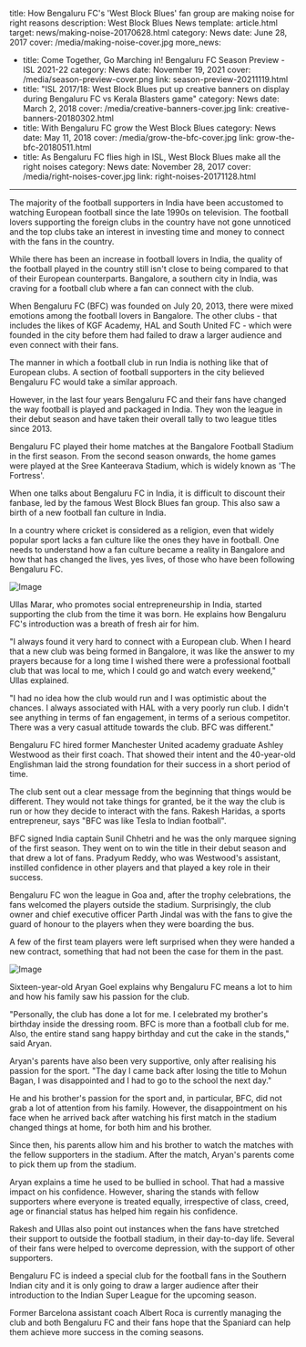 title: How Bengaluru FC's 'West Block Blues' fan group are making noise for right reasons
description: West Block Blues News
template: article.html
target: news/making-noise-20170628.html
category: News
date: June 28, 2017
cover: /media/making-noise-cover.jpg
more_news:
  - title: Come Together, Go Marching in! Bengaluru FC Season Preview - ISL 2021-22
    category: News
    date: November 19, 2021
    cover: /media/season-preview-cover.png
    link: season-preview-20211119.html
  - title: "ISL 2017/18: West Block Blues put up creative banners on display during Bengaluru FC vs Kerala Blasters game"
    category: News
    date: March 2, 2018
    cover: /media/creative-banners-cover.jpg
    link: creative-banners-20180302.html
  - title: With Bengaluru FC grow the West Block Blues
    category: News
    date: May 11, 2018
    cover: /media/grow-the-bfc-cover.jpg
    link: grow-the-bfc-20180511.html
  - title: As Bengaluru FC flies high in ISL, West Block Blues make all the right noises
    category: News
    date: November 28, 2017
    cover: /media/right-noises-cover.jpg 
    link: right-noises-20171128.html    
---
The majority of the football supporters in India have been accustomed to watching European football since the late 1990s on television. The football lovers supporting the foreign clubs in the country have not gone unnoticed and the top clubs take an interest in investing time and money to connect with the fans in the country.

While there has been an increase in football lovers in India, the quality of the football played in the country still isn't close to being compared to that of their European counterparts. Bangalore, a southern city in India, was craving for a football club where a fan can connect with the club.

When Bengaluru FC (BFC) was founded on July 20, 2013, there were mixed emotions among the football lovers in Bangalore. The other clubs - that includes the likes of KGF Academy, HAL and South United FC - which were founded in the city before them had failed to draw a larger audience and even connect with their fans.

The manner in which a football club in run India is nothing like that of European clubs. A section of football supporters in the city believed Bengaluru FC would take a similar approach.

However, in the last four years Bengaluru FC and their fans have changed the way football is played and packaged in India. They won the league in their debut season and have taken their overall tally to two league titles since 2013.

Bengaluru FC played their home matches at the Bangalore Football Stadium in the first season. From the second season onwards, the home games were played at the Sree Kanteerava Stadium, which is widely known as 'The Fortress'.

When one talks about Bengaluru FC in India, it is difficult to discount their fanbase, led by the famous West Block Blues fan group. This also saw a birth of a new football fan culture in India.

In a country where cricket is considered as a religion, even that widely popular sport lacks a fan culture like the ones they have in football. One needs to understand how a fan culture became a reality in Bangalore and how that has changed the lives, yes lives, of those who have been following Bengaluru FC.

![Image](/media/making-noise-1.jpg)

Ullas Marar, who promotes social entrepreneurship in India, started supporting the club from the time it was born. He explains how Bengaluru FC's introduction was a breath of fresh air for him.

"I always found it very hard to connect with a European club. When I heard that a new club was being formed in Bangalore, it was like the answer to my prayers because for a long time I wished there were a professional football club that was local to me, which I could go and watch every weekend," Ullas explained.

"I had no idea how the club would run and I was optimistic about the chances. I always associated with HAL with a very poorly run club. I didn't see anything in terms of fan engagement, in terms of a serious competitor. There was a very casual attitude towards the club. BFC was different."

Bengaluru FC hired former Manchester United academy graduate Ashley Westwood as their first coach. That showed their intent and the 40-year-old Englishman laid the strong foundation for their success in a short period of time.

The club sent out a clear message from the beginning that things would be different. They would not take things for granted, be it the way the club is run or how they decide to interact with the fans. Rakesh Haridas, a sports entrepreneur, says "BFC was like Tesla to Indian football".

BFC signed India captain Sunil Chhetri and he was the only marquee signing of the first season. They went on to win the title in their debut season and that drew a lot of fans. Pradyum Reddy, who was Westwood's assistant, instilled confidence in other players and that played a key role in their success.

Bengaluru FC won the league in Goa and, after the trophy celebrations, the fans welcomed the players outside the stadium. Surprisingly, the club owner and chief executive officer Parth Jindal was with the fans to give the guard of honour to the players when they were boarding the bus.

A few of the first team players were left surprised when they were handed a new contract, something that had not been the case for them in the past.

![Image](/media/making-noise-2.jpg)

Sixteen-year-old Aryan Goel explains why Bengaluru FC means a lot to him and how his family saw his passion for the club.

"Personally, the club has done a lot for me. I celebrated my brother's birthday inside the dressing room. BFC is more than a football club for me. Also, the entire stand sang happy birthday and cut the cake in the stands," said Aryan.

Aryan's parents have also been very supportive, only after realising his passion for the sport. "The day I came back after losing the title to Mohun Bagan, I was disappointed and I had to go to the school the next day."

He and his brother's passion for the sport and, in particular, BFC, did not grab a lot of attention from his family. However, the disappointment on his face when he arrived back after watching his first match in the stadium changed things at home, for both him and his brother.

Since then, his parents allow him and his brother to watch the matches with the fellow supporters in the stadium. After the match, Aryan's parents come to pick them up from the stadium.

Aryan explains a time he used to be bullied in school. That had a massive impact on his confidence. However, sharing the stands with fellow supporters where everyone is treated equally, irrespective of class, creed, age or financial status has helped him regain his confidence.

Rakesh and Ullas also point out instances when the fans have stretched their support to outside the football stadium, in their day-to-day life. Several of their fans were helped to overcome depression, with the support of other supporters.

Bengaluru FC is indeed a special club for the football fans in the Southern Indian city and it is only going to draw a larger audience after their introduction to the Indian Super League for the upcoming season.

Former Barcelona assistant coach Albert Roca is currently managing the club and both Bengaluru FC and their fans hope that the Spaniard can help them achieve more success in the coming seasons.

